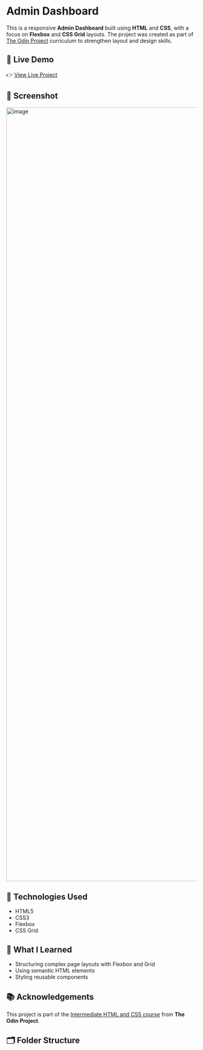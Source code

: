 # Admin Dashboard

This is a responsive **Admin Dashboard** built using **HTML** and **CSS**, with a focus on **Flexbox** and **CSS Grid** layouts. The project was created as part of [The Odin Project](https://www.theodinproject.com/) curriculum to strengthen layout and design skills.

## 🚀 Live Demo

👉 [View Live Project](https://fakhir96.github.io/Dashboard/)

## 📸 Screenshot

<img width="2880" height="2048" alt="image" src="https://github.com/user-attachments/assets/65d1c183-3e2e-427e-91b1-9d44973d11b3" />

## 🔧 Technologies Used

- HTML5
- CSS3
- Flexbox
- CSS Grid

## 🧠 What I Learned

- Structuring complex page layouts with Flexbox and Grid
- Using semantic HTML elements
- Styling reusable components

## 📚 Acknowledgements

This project is part of the [Intermediate HTML and CSS course](https://www.theodinproject.com/paths/full-stack-javascript/courses/intermediate-html-and-css) from **The Odin Project**.

## 🗂️ Folder Structure

